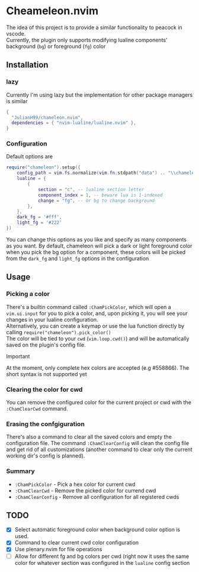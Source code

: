 # Cheameleon.nvim
The idea of this project is to provide a similar functionality to peacock in
vscode.  
Currently, the plugin only supports modifying lualine components' background (`bg`) or foreground (`fg`) color


## Installation

### lazy
Currently I'm using lazy but the implementation for other package managers is
similar
```lua
{ 
  "JulianH99/chameleon.nvim", 
  dependencies = { "nvim-lualine/lualine.nvim" },
}
```

### Configuration
Default options are

```lua
require("chameleon").setup({
    config_path = vim.fs.normalize(vim.fn.stdpath("data") .. "\\chameleon.json"),
    lualine = {
        { 
            section = "c", -- lualine section letter
            component_index = 1, -- beware lua is 1-indexed
            change = "fg", -- or bg to change background 
        },
    },
    dark_fg = '#fff',
    light_fg = '#222'
})
```
You can change this options as you like and specify as many components as you
want.
By default, chameleon will pick a dark or light foreground color when you pick
the bg option for a component, these colors will be picked from the `dark_fg`
and `light_fg` options in the configuration 

## Usage

### Picking a color

There's a builtin command called `:ChamPickColor`, which will open a `vim.ui.input`
for you to pick a color, and, upon picking it, you will see your changes in your
lualine configuration.  
Alternatively, you can create a keymap or use the lua function directly by
calling `require("chameleon").pick_color()`  
The color will be tied to your `cwd` (`vim.loop.cwd()`) and will be
automatically saved on the plugin's config file.

> [!important] 
> At the moment, only complete hex colors are accepted (e.g #558866). The short
> syntax is not supported yet

### Clearing the color for cwd
You can remove the configured color for the current project or cwd with the
`:ChamClearCwd` command.

### Erasing the confgiguration
There's also a command to clear all the saved colors and empty the configuration 
file. The command `:ChamClearConfig` will clean the config file and get rid
of all customizations (another command to clear only the current working dir's
config is planned).

### Summary

- `:ChamPickColor` - Pick a hex color for current cwd
- `:ChamClearCwd` - Remove the picked color for currend cwd
- `:ChamClearConfig` - Remove all configuration for all registered cwds

## TODO
- [x] Select automatic foreground color when background color option is used.
- [x] Command to clear current cwd color configuration
- [x] Use plenary.nvim for file operations
- [ ] Allow for different fg and bg colors per cwd (right now it uses the same
color for whatever section was configured in the `lualine` config section
